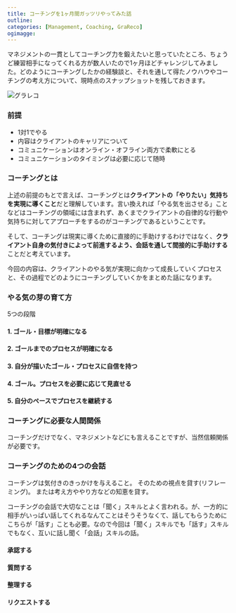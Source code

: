 ```yaml
---
title: コーチングを1ヶ月間ガッツリやってみた話
outline:
categories: [Management, Coaching, GraReco]
ogimagge: 
---
```


マネジメントの一貫としてコーチング力を鍛えたいと思っていたところ、ちょうど練習相手になってくれる方が数人いたので1ヶ月ほどチャレンジしてみました。どのようにコーチングしたかの経験談と、それを通して得たノウハウやコーチングの考え方について、現時点のスナップショットを残しておきます。

![グラレコ]()

### 前提

- 1対1でやる
- 内容はクライアントのキャリアについて
- コミュニケーションはオンライン・オフライン両方で柔軟にとる
- コミュニケーションのタイミングは必要に応じて随時


### コーチングとは

上述の前提のもとで言えば、コーチングとは**クライアントの「やりたい」気持ちを実現に導くこと**だと理解しています。言い換えれば「やる気を出させる」ことなどはコーチングの領域には含まれず、あくまでクライアントの自律的な行動や気持ちに対してアプローチをするのがコーチングであるということです。

そして、コーチングは現実に導くために直接的に手助けするわけではなく、**クライアント自身の気付きによって前進するよう、会話を通して間接的に手助けする**ことだと考えています。

今回の内容は、クライアントのやる気が実現に向かって成長していくプロセスと、その過程でどのようにコーチングしていくかをまとめた話になります。


### やる気の芽の育て方
5つの段階

#### 1. ゴール・目標が明確になる

#### 2. ゴールまでのプロセスが明確になる

#### 3. 自分が描いたゴール・プロセスに自信を持つ

#### 4. ゴール。プロセスを必要に応じて見直せる

#### 5. 自分のペースでプロセスを継続する


### コーチングに必要な人間関係
コーチングだけでなく、マネジメントなどにも言えることですが、当然信頼関係が必要です。

### コーチングのための4つの会話

コーチングは気付きのきっかけを与えること。
そのための視点を貸す(リフレーミング)。
または考え方ややり方などの知恵を貸す。

コーチングの会話で大切なことは「聞く」スキルとよく言われる。が、一方的に相手がいっぱい話してくれるなんてことはそうそうなくて、話してもらうためにこちらが「話す」ことも必要。なので今回は「聞く」スキルでも「話す」スキルでもなく、互いに話し聞く「会話」スキルの話。


#### 承認する

#### 質問する

#### 整理する

#### リクエストする
